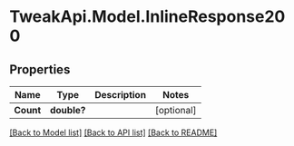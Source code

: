 # TweakApi.Model.InlineResponse200
## Properties

Name | Type | Description | Notes
------------ | ------------- | ------------- | -------------
**Count** | **double?** |  | [optional] 

[[Back to Model list]](../README.md#documentation-for-models) [[Back to API list]](../README.md#documentation-for-api-endpoints) [[Back to README]](../README.md)

